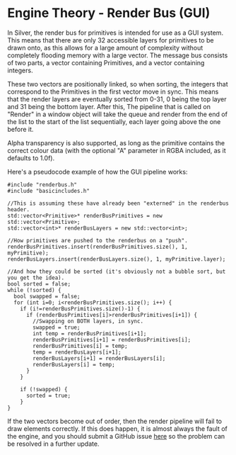# Engine Theory - Render Bus (GUI)
In Silver, the render bus for primitives is intended for use as a GUI system. This means that there are only 32 accessible layers for primitives to be drawn onto, as this allows for a large amount of complexity without completely flooding memory with a large vector. The message bus consists of two parts, a vector containing Primitives, and a vector containing integers.

These two vectors are positionally linked, so when sorting, the integers that correspond to the Primitives in the first vector move in sync. This means that the render layers are eventually sorted from 0-31, 0 being the top layer and 31 being the bottom layer. After this, The pipeline that is called on "Render" in a window object will take the queue and render from the end of the list to the start of the list sequentially, each layer going above the one before it.

Alpha transparency is also supported, as long as the primitive contains the correct colour data (with the optional "A" parameter in RGBA included, as it defaults to 1.0f).

Here's a pseudocode example of how the GUI pipeline works:

    #include "renderbus.h"
    #include "basicincludes.h"
    
    //This is assuming these have already been "externed" in the renderbus header.
    std::vector<Primitive>* renderBusPrimitives = new std::vector<Primitive>;
    std::vector<int>* renderBusLayers = new std::vector<int>;
    
    //How primitives are pushed to the renderbus on a "push".
    renderBusPrimitives.insert(renderBusPrimitives.size(), 1, myPrimitive);
    renderBusLayers.insert(renderBusLayers.size(), 1, myPrimitive.layer);
    
    //And how they could be sorted (it's obviously not a bubble sort, but you get the idea).
    bool sorted = false;
    while (!sorted) {
      bool swapped = false;
      for (int i=0; i<renderBusPrimitives.size(); i++) {
        if (i!=renderBusPrimitives.size()-1) {
          if (renderBusPrimitives[i]>renderBusPrimitives[i+1]) {
            //Swapping on BOTH layers, in sync.
            swapped = true;
            int temp = renderBusPrimitives[i+1];
            renderBusPrimitives[i+1] = renderBusPrimitives[i];
            renderBusPrimitives[i] = temp;
            temp = renderBusLayers[i+1];
            renderBusLayers[i+1] = renderBusLayers[i];
            renderBusLayers[i] = temp;
          }
        }
        
        if (!swapped) {
          sorted = true;
        }
    }
    
If the two vectors become out of order, then the render pipeline will fail to draw elements correctly. If this does happen, it is almost always the fault of the engine, and you should submit a GitHub issue [here](https://github.com/c272/silver) so the problem can be resolved in a further update.
